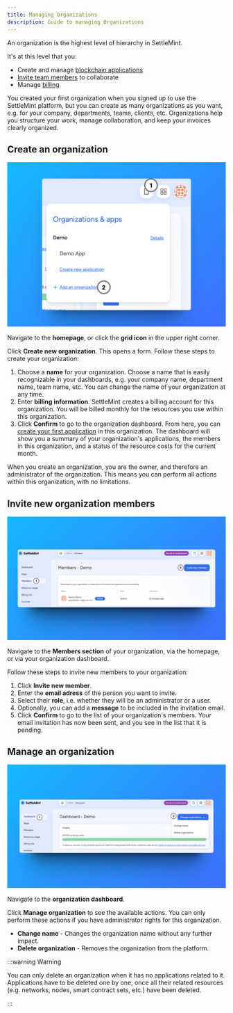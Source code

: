 ```yaml
---
title: Managing Organizations
description: Guide to managing Organizations
---
```



An organization is the highest level of hierarchy in SettleMint.

It's at this level that you:

- Create and manage [blockchain applications](/building-with-settlemint/create-an-application)
- [Invite team members](#invite-new-organization-members) to collaborate
- Manage [billing](/account-billing/billing)

You created your first organization when you signed up to use the SettleMint platform, but you can create as many organizations as you want, e.g. for your company, departments, teams, clients, etc. Organizations help you structure your work, manage collaboration, and keep your invoices clearly organized.

## Create an organization

![CreateanOrganization](../../../img/about-settlemint/create-org.png)


Navigate to the **homepage**, or click the **grid icon** in the upper right corner.

Click **Create new organization**. This opens a form. Follow these steps to create your organization:

1. Choose a **name** for your organization.
   Choose a name that is easily recognizable in your dashboards, e.g. your company name, department name, team name, etc. You can change the name of your organization at any time.
2. Enter **billing information**.
   SettleMint creates a billing account for this organization. You will be billed monthly for the resources you use within this organization.
3. Click **Confirm** to go to the organization dashboard.
   From here, you can [create your first application](/building-with-settlemint/create-an-application) in this organization. The dashboard will show you a summary of your organization's applications, the members in this organization, and a status of the resource costs for the current month.

When you create an organization, you are the owner, and therefore an administrator of the organization. This means you can perform all actions within this organization, with no limitations.

## Invite new organization members

![Add Members](../../../img/about-settlemint/add-member.png)

Navigate to the **Members section** of your organization, via the homepage, or via your organization dashboard.

Follow these steps to invite new members to your organization:

1. Click **Invite new member**.
2. Enter the **email adress** of the person you want to invite.
3. Select their **role**, i.e. whether they will be an administrator or a user.
4. Optionally, you can add a **message** to be included in the invitation email.
5. Click **Confirm** to go to the list of your organization's members. Your email invitation has now been sent, and you see in the list that it is pending.

## Manage an organization

![Manage Org](../../../img/about-settlemint/manage-org.png)

Navigate to the **organization dashboard**.

Click **Manage organization** to see the available actions. You can only perform these actions if you have administrator rights for this organization.

- **Change name** - Changes the organization name without any further impact.
- **Delete organization** - Removes the organization from the platform.

:::warning Warning

You can only delete an organization when it has no applications related to it. Applications have to be deleted one by one, once all their related resources (e.g. networks, nodes, smart contract sets, etc.) have been deleted.

:::
